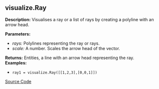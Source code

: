 ## visualize.Ray  
  
  
**Description:** Visualises a ray or a list of rays by creating a polyline with an arrow head.  
  
**Parameters:**  
  * *rays:* Polylines representing the ray or rays.  
  * *scale:* A number. Scales the arrow head of the vector.  
  
**Returns:** Entities, a line with an arrow head representing the ray.  
**Examples:**  
  * `ray1 = visualize.Ray([[1,2,3],[0,0,1]])`
  

[Source Code](https://github.com/design-automation/mobius-sim-funcs/blob/main/src/modules/functions/visualize/Ray.ts) 